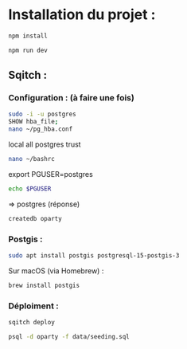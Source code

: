 # Installation du projet : 


```bash
npm install

npm run dev
``` 

## Sqitch :

### Configuration : (à faire une fois)
```bash
sudo -i -u postgres
SHOW hba_file;
nano ~/pg_hba.conf
```
local   all             postgres                  trust
```bash
nano ~/bashrc
```
export PGUSER=postgres
```bash
echo $PGUSER 
```
=> postgres (réponse)
```bash
createdb oparty
```
### Postgis :

```bash
sudo apt install postgis postgresql-15-postgis-3

```
Sur macOS (via Homebrew) :
```bash
brew install postgis
```

### Déploiment : 
```bash
sqitch deploy 

psql -d oparty -f data/seeding.sql
```
